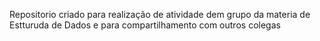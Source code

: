 Repositorio criado para realização de atividade dem grupo da materia de Estturuda de Dados e para compartilhamento com outros colegas

